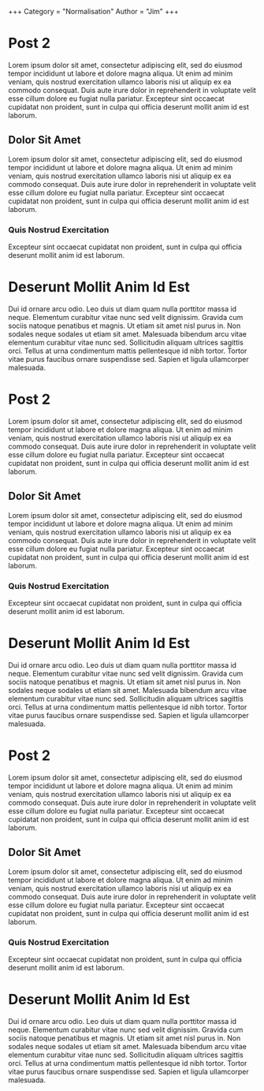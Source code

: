 +++
Category = "Normalisation"
Author = "Jim"
+++

# Post 2
Lorem ipsum dolor sit amet, consectetur adipiscing elit, sed do eiusmod tempor incididunt ut labore et dolore magna aliqua. Ut enim ad minim veniam, quis nostrud exercitation ullamco laboris nisi ut aliquip ex ea commodo consequat. Duis aute irure dolor in reprehenderit in voluptate velit esse cillum dolore eu fugiat nulla pariatur. Excepteur sint occaecat cupidatat non proident, sunt in culpa qui officia deserunt mollit anim id est laborum.
## Dolor Sit Amet
Lorem ipsum dolor sit amet, consectetur adipiscing elit, sed do eiusmod tempor incididunt ut labore et dolore magna aliqua. Ut enim ad minim veniam, quis nostrud exercitation ullamco laboris nisi ut aliquip ex ea commodo consequat. Duis aute irure dolor in reprehenderit in voluptate velit esse cillum dolore eu fugiat nulla pariatur. Excepteur sint occaecat cupidatat non proident, sunt in culpa qui officia deserunt mollit anim id est laborum.
### Quis Nostrud Exercitation
Excepteur sint occaecat cupidatat non proident, sunt in culpa qui officia deserunt mollit anim id est laborum.

# Deserunt Mollit Anim Id Est
Dui id ornare arcu odio. Leo duis ut diam quam nulla porttitor massa id neque. Elementum curabitur vitae nunc sed velit dignissim. Gravida cum sociis natoque penatibus et magnis. Ut etiam sit amet nisl purus in. Non sodales neque sodales ut etiam sit amet. Malesuada bibendum arcu vitae elementum curabitur vitae nunc sed. Sollicitudin aliquam ultrices sagittis orci. Tellus at urna condimentum mattis pellentesque id nibh tortor. Tortor vitae purus faucibus ornare suspendisse sed. Sapien et ligula ullamcorper malesuada.

# Post 2
Lorem ipsum dolor sit amet, consectetur adipiscing elit, sed do eiusmod tempor incididunt ut labore et dolore magna aliqua. Ut enim ad minim veniam, quis nostrud exercitation ullamco laboris nisi ut aliquip ex ea commodo consequat. Duis aute irure dolor in reprehenderit in voluptate velit esse cillum dolore eu fugiat nulla pariatur. Excepteur sint occaecat cupidatat non proident, sunt in culpa qui officia deserunt mollit anim id est laborum.
## Dolor Sit Amet
Lorem ipsum dolor sit amet, consectetur adipiscing elit, sed do eiusmod tempor incididunt ut labore et dolore magna aliqua. Ut enim ad minim veniam, quis nostrud exercitation ullamco laboris nisi ut aliquip ex ea commodo consequat. Duis aute irure dolor in reprehenderit in voluptate velit esse cillum dolore eu fugiat nulla pariatur. Excepteur sint occaecat cupidatat non proident, sunt in culpa qui officia deserunt mollit anim id est laborum.
### Quis Nostrud Exercitation
Excepteur sint occaecat cupidatat non proident, sunt in culpa qui officia deserunt mollit anim id est laborum.

# Deserunt Mollit Anim Id Est
Dui id ornare arcu odio. Leo duis ut diam quam nulla porttitor massa id neque. Elementum curabitur vitae nunc sed velit dignissim. Gravida cum sociis natoque penatibus et magnis. Ut etiam sit amet nisl purus in. Non sodales neque sodales ut etiam sit amet. Malesuada bibendum arcu vitae elementum curabitur vitae nunc sed. Sollicitudin aliquam ultrices sagittis orci. Tellus at urna condimentum mattis pellentesque id nibh tortor. Tortor vitae purus faucibus ornare suspendisse sed. Sapien et ligula ullamcorper malesuada.



# Post 2
Lorem ipsum dolor sit amet, consectetur adipiscing elit, sed do eiusmod tempor incididunt ut labore et dolore magna aliqua. Ut enim ad minim veniam, quis nostrud exercitation ullamco laboris nisi ut aliquip ex ea commodo consequat. Duis aute irure dolor in reprehenderit in voluptate velit esse cillum dolore eu fugiat nulla pariatur. Excepteur sint occaecat cupidatat non proident, sunt in culpa qui officia deserunt mollit anim id est laborum.
## Dolor Sit Amet
Lorem ipsum dolor sit amet, consectetur adipiscing elit, sed do eiusmod tempor incididunt ut labore et dolore magna aliqua. Ut enim ad minim veniam, quis nostrud exercitation ullamco laboris nisi ut aliquip ex ea commodo consequat. Duis aute irure dolor in reprehenderit in voluptate velit esse cillum dolore eu fugiat nulla pariatur. Excepteur sint occaecat cupidatat non proident, sunt in culpa qui officia deserunt mollit anim id est laborum.
### Quis Nostrud Exercitation
Excepteur sint occaecat cupidatat non proident, sunt in culpa qui officia deserunt mollit anim id est laborum.

# Deserunt Mollit Anim Id Est
Dui id ornare arcu odio. Leo duis ut diam quam nulla porttitor massa id neque. Elementum curabitur vitae nunc sed velit dignissim. Gravida cum sociis natoque penatibus et magnis. Ut etiam sit amet nisl purus in. Non sodales neque sodales ut etiam sit amet. Malesuada bibendum arcu vitae elementum curabitur vitae nunc sed. Sollicitudin aliquam ultrices sagittis orci. Tellus at urna condimentum mattis pellentesque id nibh tortor. Tortor vitae purus faucibus ornare suspendisse sed. Sapien et ligula ullamcorper malesuada.



